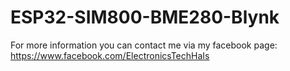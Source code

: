 # ESP32-SIM800-BME280-Blynk
For more information you can contact me via my facebook page: https://www.facebook.com/ElectronicsTechHaIs
